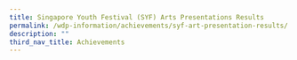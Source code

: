 ```yaml
---
title: Singapore Youth Festival (SYF) Arts Presentations Results
permalink: /wdp-information/achievements/syf-art-presentation-results/
description: ""
third_nav_title: Achievements
---
```

